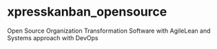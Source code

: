 # xpresskanban_opensource
Open Source Organization Transformation Software with AgileLean and Systems approach with DevOps
